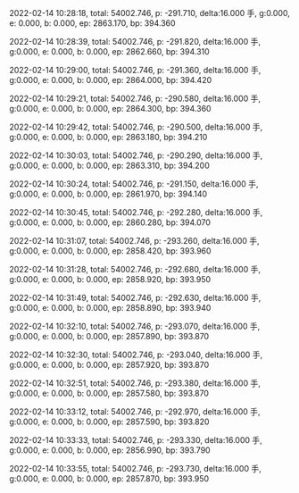 2022-02-14 10:28:18, total: 54002.746, p: -291.710, delta:16.000 手, g:0.000, e: 0.000, b: 0.000, ep: 2863.170, bp: 394.360

2022-02-14 10:28:39, total: 54002.746, p: -291.820, delta:16.000 手, g:0.000, e: 0.000, b: 0.000, ep: 2862.660, bp: 394.310

2022-02-14 10:29:00, total: 54002.746, p: -291.360, delta:16.000 手, g:0.000, e: 0.000, b: 0.000, ep: 2864.000, bp: 394.420

2022-02-14 10:29:21, total: 54002.746, p: -290.580, delta:16.000 手, g:0.000, e: 0.000, b: 0.000, ep: 2864.300, bp: 394.360

2022-02-14 10:29:42, total: 54002.746, p: -290.500, delta:16.000 手, g:0.000, e: 0.000, b: 0.000, ep: 2863.180, bp: 394.210

2022-02-14 10:30:03, total: 54002.746, p: -290.290, delta:16.000 手, g:0.000, e: 0.000, b: 0.000, ep: 2863.310, bp: 394.200

2022-02-14 10:30:24, total: 54002.746, p: -291.150, delta:16.000 手, g:0.000, e: 0.000, b: 0.000, ep: 2861.970, bp: 394.140

2022-02-14 10:30:45, total: 54002.746, p: -292.280, delta:16.000 手, g:0.000, e: 0.000, b: 0.000, ep: 2860.280, bp: 394.070

2022-02-14 10:31:07, total: 54002.746, p: -293.260, delta:16.000 手, g:0.000, e: 0.000, b: 0.000, ep: 2858.420, bp: 393.960

2022-02-14 10:31:28, total: 54002.746, p: -292.680, delta:16.000 手, g:0.000, e: 0.000, b: 0.000, ep: 2858.920, bp: 393.950

2022-02-14 10:31:49, total: 54002.746, p: -292.630, delta:16.000 手, g:0.000, e: 0.000, b: 0.000, ep: 2858.890, bp: 393.940

2022-02-14 10:32:10, total: 54002.746, p: -293.070, delta:16.000 手, g:0.000, e: 0.000, b: 0.000, ep: 2857.890, bp: 393.870

2022-02-14 10:32:30, total: 54002.746, p: -293.040, delta:16.000 手, g:0.000, e: 0.000, b: 0.000, ep: 2857.920, bp: 393.870

2022-02-14 10:32:51, total: 54002.746, p: -293.380, delta:16.000 手, g:0.000, e: 0.000, b: 0.000, ep: 2857.580, bp: 393.870

2022-02-14 10:33:12, total: 54002.746, p: -292.970, delta:16.000 手, g:0.000, e: 0.000, b: 0.000, ep: 2857.590, bp: 393.820

2022-02-14 10:33:33, total: 54002.746, p: -293.330, delta:16.000 手, g:0.000, e: 0.000, b: 0.000, ep: 2856.990, bp: 393.790

2022-02-14 10:33:55, total: 54002.746, p: -293.730, delta:16.000 手, g:0.000, e: 0.000, b: 0.000, ep: 2857.870, bp: 393.950